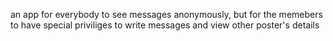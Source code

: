 an app for everybody to see messages anonymously, but for the memebers to have special priviliges to write messages and view other poster's details
